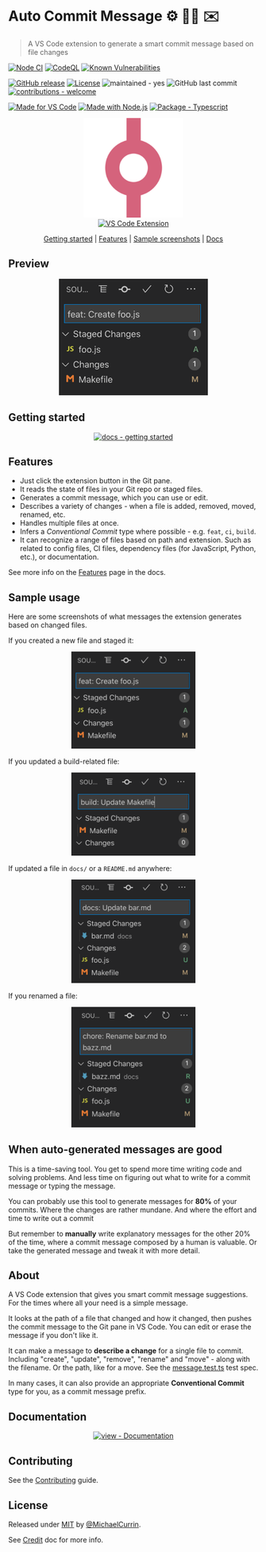 # Auto Commit Message ⚙️ 🧙‍♂️ ✉️
> A VS Code extension to generate a smart commit message based on file changes

<!-- Badges generated with https://michaelcurrin.github.io/badge-generator/#/ -->

[![Node CI](https://github.com/MichaelCurrin/auto-commit-msg/workflows/Node%20CI/badge.svg)](https://github.com/MichaelCurrin/auto-commit-msg/actions?query=workflow:"Node+CI")
[![CodeQL](https://github.com/MichaelCurrin/auto-commit-msg/workflows/CodeQL/badge.svg)](https://github.com/MichaelCurrin/auto-commit-msg/actions?query=workflow%3ACodeQL)
[![Known Vulnerabilities](https://snyk.io/test/github/MichaelCurrin/auto-commit-msg/badge.svg?targetFile=package.json)](https://snyk.io/test/github/MichaelCurrin/auto-commit-msg?targetFile=package.json)


[![GitHub release](https://img.shields.io/github/release/MichaelCurrin/auto-commit-msg?include_prereleases&sort=semver)](https://github.com/MichaelCurrin/auto-commit-msg/releases/)
[![License](https://img.shields.io/badge/License-MIT-blue)](#license)
![maintained - yes](https://img.shields.io/badge/maintained-yes-blue)
![GitHub last commit](https://img.shields.io/github/last-commit/MichaelCurrin/auto-commit-msg)
[![contributions - welcome](https://img.shields.io/badge/contributions-welcome-blue)](/CONTRIBUTING.md)

[![Made for VS Code](https://img.shields.io/badge/Made_for-VS_Code-blue)](https://code.visualstudio.com/)
[![Made with Node.js](https://img.shields.io/badge/Node.js->=12-blue?logo=node.js&logoColor=white)](https://nodejs.org)
[![Package - Typescript](https://img.shields.io/github/package-json/dependency-version/MichaelCurrin/auto-commit-msg/dev/typescript?logo=typescript&logoColor=white)](https://www.npmjs.com/package/typescript)


<div align="center">

<a href="https://marketplace.visualstudio.com/items?itemName=MichaelCurrin.auto-commit-msg"
    title="Go to Marketplace extension page">
    <img src="/images/icon.png" alt="Logo" width="200" />
    <br/>
    <img src="https://img.shields.io/badge/VS_Code_Extension-blue.svg?logo=visual-studio-code" alt="VS Code Extension" />
</a>

[Getting started](#getting-started) | [Features](#features) | [Sample screenshots](#sample-usage) | [Docs](#documentation)

</div>


## Preview

<div align="center">
    <img src="/docs/_media/sample-feat.png" alt="feat" title="feat" width="300" />
</div>


## Getting started

<div align="center">

[![docs - getting started](https://img.shields.io/badge/docs-getting_started-2ea44f?style=for-the-badge)](https://github.com/MichaelCurrin/auto-commit-msg/blob/master/docs/quickstart.md)

</div>


## Features

- Just click the extension button in the Git pane.
- It reads the state of files in your Git repo or staged files.
- Generates a commit message, which you can use or edit.
- Describes a variety of changes - when a file is added, removed, moved, renamed, etc.
- Handles multiple files at once.
- Infers a _Conventional Commit_ type where possible - e.g. `feat`, `ci`, `build`.
- It can recognize a range of files based on path and extension. Such as related to config files, CI files, dependency files (for JavaScript, Python, etc.), or documentation.

See more info on the [Features](/docs/features.md) page in the docs.


## Sample usage

Here are some screenshots of what messages the extension generates based on changed files.

If you created a new file and staged it:

<div align="center">
    <img src="/docs/_media/sample-feat.png" alt="feat" title="feat" width="250" />
</div>

If you updated a build-related file:

<div align="center">
    <img src="/docs/_media/sample-build.png" alt="build" title="build" width="250" />
</div>

If updated a file in `docs/` or a `README.md` anywhere:

<div align="center">
    <img src="/docs/_media/sample-docs.png" alt="docs" title="docs" width="250" />
</div>

If you renamed a file:

<div align="center">
    <img src="/docs/_media/sample-rename.png" alt="rename" title="rename" width="250" />
</div>


<!-- TODO: Add GIF here -->


## When auto-generated messages are good

This is a time-saving tool. You get to spend more time writing code and solving problems. And less time on figuring out what to write for a commit message or typing the message.

You can probably use this tool to generate messages for **80%** of your commits. Where the changes are rather mundane. And where the effort and time to write out a commit

But remember to **manually** write explanatory messages for the other 20% of the time, where a commit message composed by a human is valuable. Or take the generated message and tweak it with more detail.


## About

A VS Code extension that gives you smart commit message suggestions. For the times where all your need is a simple message.

It looks at the path of a file that changed and how it changed, then pushes the commit message to the Git pane in VS Code. You can edit or erase the message if you don't like it.

It can make a message to **describe a change** for a single file to commit. Including "create", "update", "remove", "rename" and "move" - along with the filename. Or the path, like for a move. See the [message.test.ts](/src/test/generate/message.test.ts) test spec.

In many cases, it can also provide an appropriate **Conventional Commit** type for you, as a commit message prefix.


## Documentation

<div align="center">

[![view - Documentation](https://img.shields.io/badge/view-Documenation-blue?style=for-the-badge)](/docs/)

</div>


## Contributing

See the [Contributing](/CONTRIBUTING.md) guide.


## License

Released under [MIT](/LICENSE) by [@MichaelCurrin](https://github.com/MichaelCurrin).

See [Credit](/docs/other/credit.md) doc for more info.
